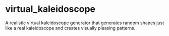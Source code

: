 # virtual_kaleidoscope
A realistic virtual kaleidoscope generator that generates random shapes just like a real kaleidoscope and creates visually pleasing patterns.
